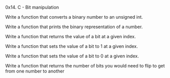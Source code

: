 0x14. C - Bit manipulation

Write a function that converts a binary number to an unsigned int.

Write a function that prints the binary representation of a number.


Write a function that returns the value of a bit at a given index.


Write a function that sets the value of a bit to 1 at a given index.


Write a function that sets the value of a bit to 0 at a given index.

Write a function that returns the number of bits you would need to flip to get from one number to another


